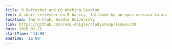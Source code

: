 ```yaml
---
title: R Refresher and Co Working Session
text: A short refresher on R basics, followed by an open session to work on projects and ask each other questions.
location: The U-Club, Acadia University
link: https://github.com/remi-daigle/studyGroup/issues/20
date: 2016-01-22
startTime: '14:00'
endTime: '16:00'
---
```

